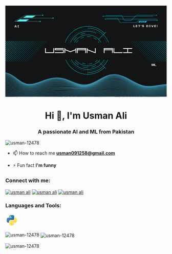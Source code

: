 ![logo](https://github.com/Usman-12478/Usman-12478/blob/main/Neon%20Modern%20Futuristic%20Simple%20Gaming%20YouTube%20Banner%20.png)
<h1 align="center">Hi 👋, I'm Usman Ali</h1>
<h3 align="center">A passionate AI and ML from Pakistan</h3>

<p align="left"> <img src="https://komarev.com/ghpvc/?username=usman-12478&label=Profile%20views&color=0e75b6&style=flat" alt="usman-12478" /> </p>

- 📫 How to reach me **usman091258@gmail.com**

- ⚡ Fun fact **I'm funny**

<h3 align="left">Connect with me:</h3>
<p align="left">
<a href="https://linkedin.com/in/usman ali" target="blank"><img align="center" src="https://raw.githubusercontent.com/rahuldkjain/github-profile-readme-generator/master/src/images/icons/Social/linked-in-alt.svg" alt="usman ali" height="30" width="40" /></a>
<a href="https://kaggle.com/usman ali" target="blank"><img align="center" src="https://raw.githubusercontent.com/rahuldkjain/github-profile-readme-generator/master/src/images/icons/Social/kaggle.svg" alt="usman ali" height="30" width="40" /></a>
<a href="https://www.hackerrank.com/usman ali" target="blank"><img align="center" src="https://raw.githubusercontent.com/rahuldkjain/github-profile-readme-generator/master/src/images/icons/Social/hackerrank.svg" alt="usman ali" height="30" width="40" /></a>
</p>

<h3 align="left">Languages and Tools:</h3>
<p align="left"> <a href="https://www.python.org" target="_blank" rel="noreferrer"> <img src="https://raw.githubusercontent.com/devicons/devicon/master/icons/python/python-original.svg" alt="python" width="40" height="40"/> </a> </p>

<p><img align="left" src="https://github-readme-stats.vercel.app/api/top-langs?username=usman-12478&show_icons=true&locale=en&layout=compact" alt="usman-12478" /></p>

<p>&nbsp;<img align="center" src="https://github-readme-stats.vercel.app/api?username=usman-12478&show_icons=true&locale=en" alt="usman-12478" /></p>

<p><img align="center" src="https://github-readme-streak-stats.herokuapp.com/?user=usman-12478&" alt="usman-12478" /></p>
